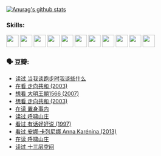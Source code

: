 
[![Anurag's github stats](https://github-readme-stats.vercel.app/api?username=w940853815)](https://github.com/anuraghazra/github-readme-stats)

### Skills:

<code><img height="32" src="https://cdn.jsdelivr.net/npm/simple-icons@v5/icons/python.svg"></code>
<code><img height="32" src="https://cdn.jsdelivr.net/npm/simple-icons@v5/icons/javascript.svg"></code>
<code><img height="32" src="https://cdn.jsdelivr.net/npm/simple-icons@v5/icons/django.svg"></code>
<code><img height="32" src="https://cdn.jsdelivr.net/npm/simple-icons@v5/icons/flask.svg"></code>
<code><img height="32" src="https://cdn.jsdelivr.net/npm/simple-icons@v5/icons/vuetify.svg"></code>
<code><img height="32" src="https://cdn.jsdelivr.net/npm/simple-icons@v5/icons/git.svg"></code>
<code><img height="32" src="https://cdn.jsdelivr.net/npm/simple-icons@v5/icons/docker.svg"></code>
<code><img height="32" src="https://cdn.jsdelivr.net/npm/simple-icons@v5/icons/postgresql.svg"></code>
<code><img height="32" src="https://cdn.jsdelivr.net/npm/simple-icons@v5/icons/elasticsearch.svg"></code>
<code><img height="32" src="https://cdn.jsdelivr.net/npm/simple-icons@v5/icons/macos.svg"></code>
<code><img height="32" src="https://cdn.jsdelivr.net/npm/simple-icons@v5/icons/linux.svg"></code>

### 🗣 豆瓣:

<!-- DOUBAN-ACTIVITIES:START -->
- [读过 当我谈跑步时我谈些什么](https://www.douban.com/people/136069238/status/3715422296/?_i=41954958)
- [在看 走向共和‎ (2003)](https://www.douban.com/people/136069238/status/3711470443/?_i=41954958)
- [想看 大明王朝1566‎ (2007)](https://www.douban.com/people/136069238/status/3710980213/?_i=41954958)
- [想看 走向共和‎ (2003)](https://www.douban.com/people/136069238/status/3710980002/?_i=41954958)
- [在读 置身事内](https://www.douban.com/people/136069238/status/3710472151/?_i=41954958)
- [读过 呼啸山庄](https://www.douban.com/people/136069238/status/3710470617/?_i=41954958)
- [看过 有话好好说‎ (1997)](https://www.douban.com/people/136069238/status/3709833172/?_i=41954958)
- [看过 安娜·卡列尼娜 Anna Karénina‎ (2013)](https://www.douban.com/people/136069238/status/3708942010/?_i=41954958)
- [在读 呼啸山庄](https://www.douban.com/people/136069238/status/3701626992/?_i=41954958)
- [读过 十三层空间](https://www.douban.com/people/136069238/status/3700755247/?_i=41954958)
<!-- DOUBAN-ACTIVITIES:END -->
<!--
**w940853815/w940853815** is a ✨ _special_ ✨ repository because its `README.md` (this file) appears on your GitHub profile.

Here are some ideas to get you started:

- 🔭 I’m currently working on ...
- 🌱 I’m currently learning ...
- 👯 I’m looking to collaborate on ...
- 🤔 I’m looking for help with ...
- 💬 Ask me about ...
- 📫 How to reach me: ...
- 😄 Pronouns: ...
- ⚡ Fun fact: ...
-->
